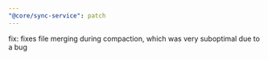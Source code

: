 ```yaml
---
"@core/sync-service": patch
---
```


fix: fixes file merging during compaction, which was very suboptimal due to a bug
